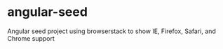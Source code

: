 # angular-seed
Angular seed project using browserstack to show IE, Firefox, Safari, and Chrome support
